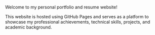 Welcome to my personal portfolio and resume website!

This website is hosted using GitHub Pages and serves as a platform to showcase my professional achievements, technical skills, projects, and academic background.
